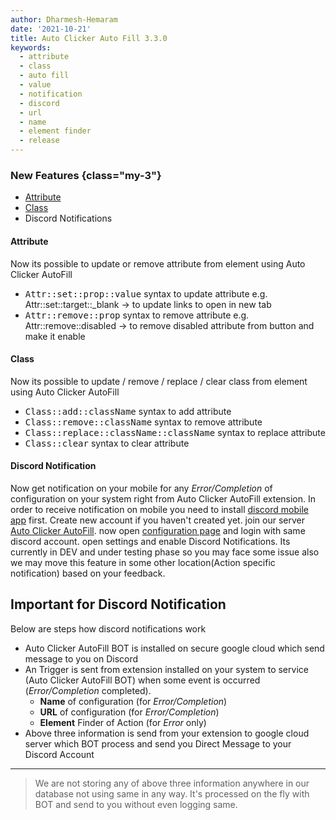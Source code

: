 ```yaml
---
author: Dharmesh-Hemaram
date: '2021-10-21'
title: Auto Clicker Auto Fill 3.3.0
keywords:
  - attribute
  - class
  - auto fill
  - value
  - notification
  - discord
  - url
  - name
  - element finder
  - release
---
```


### New Features {class="my-3"}

- [Attribute](https://getautoclicker.com/docs/4.x/action/value/#attribute)
- [Class](https://getautoclicker.com/docs/4.x/action/value/#class)
- Discord Notifications

#### Attribute

Now its possible to update or remove attribute from element using Auto Clicker AutoFill

- <kbd>Attr::set::prop::value</kbd> syntax to update attribute e.g. Attr::set::target::\_blank -> to update links to open in new tab
- <kbd>Attr::remove::prop</kbd> syntax to remove attribute e.g. Attr::remove::disabled -> to remove disabled attribute from button and make it enable

#### Class

Now its possible to update / remove / replace / clear class from element using Auto Clicker AutoFill

- <kbd>Class::add::className</kbd> syntax to add attribute
- <kbd>Class::remove::className</kbd> syntax to remove attribute
- <kbd>Class::replace::className::className</kbd> syntax to replace attribute
- <kbd>Class::clear</kbd> syntax to clear attribute

#### Discord Notification

Now get notification on your mobile for any _Error/Completion_ of configuration on your system right from Auto Clicker AutoFill extension. In order to receive notification on mobile you need to
install [discord mobile app](https://discord.com/download) first. Create new account if you haven't created yet. join our server [Auto Clicker AutoFill](https://discord.gg/hArVQns). now open
[configuration page](https://dev.getautoclicker.com/) and login with same discord account. open settings and enable Discord Notifications. Its currently in DEV and under testing phase so you may face
some issue also we may move this feature in some other location(Action specific notification) based on your feedback.

## Important for Discord Notification

Below are steps how discord notifications work

- Auto Clicker AutoFill BOT is installed on secure google cloud which send message to you on Discord
- An Trigger is sent from extension installed on your system to service (Auto Clicker AutoFill BOT) when some event is occurred (_Error/Completion_ completed).
  - **Name** of configuration (for _Error/Completion_)
  - **URL** of configuration (for _Error/Completion_)
  - **Element** Finder of Action (for _Error_ only)
- Above three information is send from your extension to google cloud server which BOT process and send you Direct Message to your Discord Account

<hr>

> We are not storing any of above three information anywhere in our database not using same in any way. It's processed on the fly with BOT and send to you without even logging same.
